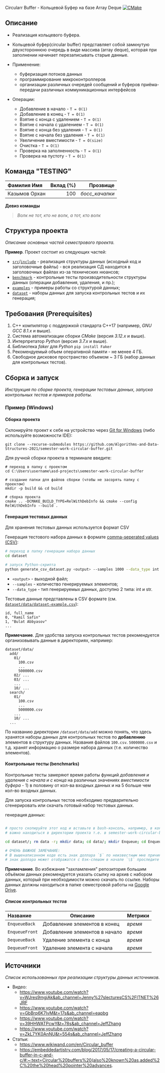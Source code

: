 Circularr Buffer - Кольцевой Буфер на базе Array Deque
[![CMake](https://github.com/Algorithms-and-Data-Structures-2021/semester-work-circular-buffer/actions/workflows/cmake.yml/badge.svg?branch=main)](https://github.com/Algorithms-and-Data-Structures-2021/semester-work-circular-buffer/actions/workflows/cmake.yml)


## Описание

- Реализация кольцевого буфера. 
- Кольцевой буфер(circular buffer) представляет собой замкнутую двухстороннюю очередь в виде массива (array deque), которая при заполнении начинает перезаписывать старые данные.
- Применение:
  - буферизация потоков данных
  - программирование микроконтроллеров
  - организации различных очередей сообщений и буферов приёма-передачи различных коммуникационных интерфейсов

- Операции:
  - Добавление в начало - `Т = О(1)`
  - Добавление в конец - `Т = О(1)`
  - Взятие с конца с удалением - `Т = О(1)`
  - Взятие с начала с удалением - `Т = О(1)`
  - Взятие с конца без удаления - `Т = О(1)`
  - Взятие с начала без удаления - `Т = О(1)`
  - Увеличение вместимости - `Т = О(size)`
  - Очистка - `Т = О(1)`
  - Проверка на заполненность - `Т = О(1)`
  - Проверка на пустоту - `Т = О(1)`

## Команда "TESTING"

| Фамилия Имя     | Вклад (%) | Прозвище              |
| :---            |   ---:    |  ---:                 |
| Казымов Орхан   | 100       |  _босс_качалки_       |

**Девиз команды**
> _Волк не тот, кто не волк, а тот, кто волк_

## Структура проекта

_Описание основных частей семестрового проекта._

**Пример**. Проект состоит из следующих частей:

- [`src`](src)/[`include`](include) - реализация структуры данных (исходный код и заголовочные файлы) - вся реализация СД находится в заголовочных файлах из-за технических нюансов;
- [`benchmark`](benchmark) - контрольные тесты производительности структуры данных (операции добавления, удаления, и пр.);
- [`examples`](examples) - примеры работы со структурой данных;
- [`dataset`](dataset) - наборы данных для запуска контрольных тестов и их генерация;

## Требования (Prerequisites)

1. С++ компилятор c поддержкой стандарта C++17 (например, _GNU GCC 8.1.x_ и выше).
2. Система автоматизации сборки _CMake_ (версия _3.12.x_ и выше).
3. Интерпретатор _Python_ (версия _3.7.x_ и выше).
4. Библиотека _faker_ для _Python_ `pip install Faker`
5. Рекомендуемый объем оперативной памяти - не менее 4 ГБ.
6. Свободное дисковое пространство объемом ~ 3 ГБ (набор данных для контрольных тестов).

## Сборка и запуск

_Инструкция по сборке проекта, генерации тестовых данных, запуска контрольных тестов и примеров работы._

### Пример (Windows)

#### Сборка проекта

Склонируйте проект к себе на устройство через [Git for Windows](https://gitforwindows.org/) (либо используйте
возможности IDE):

```shell
git clone --recurse-submodules https://github.com/Algorithms-and-Data-Structures-2021/semester-work-circular-buffer.git
```

Для ручной сборки проекта в терминале введите:

```shell
# переход в папку с проектом
cd C:\Users\username\asd-projects\semester-work-circular-buffer

# создание папки для файлов сборки (чтобы не засорять папку с проектом) 
mkdir -p build && cd build 

# сборка проекта
cmake .. -DCMAKE_BUILD_TYPE=RelWithDebInfo && cmake --config RelWithDebInfo --build . 
```

#### Генерация тестовых данных

Для хранения тестовых данных используется формат CSV

Генерация тестового набора данных в
формате [comma-seperated values (CSV)](https://en.wikipedia.org/wiki/Comma-separated_values):

```bash
# переход в папку генерации набора данных
cd dataset

# запуск Python-скрипта
python generate_csv_dataset.py <output> --samples 1000 --data_type int
```

- `<output>` - выходной файл;
- `--samples` - количество генерируемых элементов;
- `--data_type` - тип генерируемых данных, доступно 2 типа: int и str.

Тестовые данные представлены в CSV формате (см.
[`dataset/data/dataset-example.csv`](dataset/data/dataset-example.csv)):

```csv
id, full_name
0, "Ramil Safin"
1, "Bulat Abbyasov"
...
```

**Примечание**. Для удобства запуска контрольных тестов рекомендуется организовывать данные в директориях, например:

```shell
dataset/data/
  add/
    01/
      100.csv
      ...
      5000000.csv
    02/ ...
    03/ ...
    ...
    10/ ...
  search/
    01/
      100.csv
      ...
      5000000.csv
    ...
    10/ ...
  ...
```

По названию директории `/dataset/data/add` можно понять, что здесь хранятся наборы данных для контрольных тестов по
**добавлению** элементов в структуру данных. Названия файлов `100.csv`. `5000000.csv` и т.д. хранят информацию о размере набора данных (т.е. количество элементов). 

#### Контрольные тесты (benchmarks)
 Контрольные тесты замеряют время работы функций *добавления и удаления с начала и с конца* на различных значениях *вместимости буфера* - 1) в половину от кол-ва входных данных и на 5 больше чем кол-во входных данных. 

Для запуска контрольных тестов необходимо предварительно сгенерировать или скачать готовый набор тестовых данных.

генерация данных:
```bash

# просто скопируйте этот код и вставьте в bash-консоль, например, в консоль clion
# важно находиться в директории проекта т.е. в semester-work-circular-buffer

cd dataset/; rm data -r; mkdir data; cd data/; mkdir Enqueue; cd Enqueue/; mkdir int; cd int/; for i in {01..10}; do mkdir $i; done; cd ../../../; for ((samples = 100; samples < 1000001; samples *= 10)); do for path_ in data/Enqueue/int/{01..10}/; do python generate_csv_dataset.py "$path_$samples.csv" --samples $samples; done; done; for ((samples = 500; samples < 5000001; samples *= 10)); do for path_ in data/Enqueue/int/{01..10}/; do python generate_csv_dataset.py "$path_$samples.csv" --samples $samples; done; done; cd ../;

# ОЧЕНЬ ВАЖНОЕ ЗАМЕЧАНИЕ:
# В вышенаписанном коде есть знак доллара `$` по неизвестным мне причинам, если смотреть на файл README.md в Clion, 
# знак доллара может отображатся с бэк-слешом в начале `\$` проследите чтобы при копировании кода перед знаком доллара не было бэк-слеша

```

**Примечание**. Во избежание "захламления" репозитория большим объёмом данных рекомендуется указать ссылку на архив с
набором данных, который при необходимости можно скачать по ссылке. Наборы данных должны находиться в папке семестровой
работы на [Google Drive](https://drive.google.com/drive/folders/1h1ojX6_vL8X1GczpKUUJCW6cxpVAbDCz?usp=sharing).

##### Список контрольных тестов

| Название                  | Описание                                | Метрики         |
| :---                      | ---                                     | :---            |
| `EnqueueBack`             | Добавление элементов в конец            | _время_         |
| `EnqueueFront`            | Добавление элементов в начало           | _время_         |
| `DequeueBack`             | Удаление элемента с конца               | _время_         |
| `DequeueFront`            | Удаление элемента с начала              | _время_         |


## Источники

_Список использованных при реализации структуры данных источников._

- Видео:
  - https://www.youtube.com/watch?v=WJres9mgiAk&ab_channel=Jenny%27slecturesCS%2FITNET%26JRF
  - https://www.youtube.com/watch?v=GbBrp6K7IvM&t=17s&ab_channel=eapbg
  - https://www.youtube.com/watch?v=39HHWATPcwY&t=78s&ab_channel=JeffZhang
  - https://www.youtube.com/watch?v=ZkL7YK0AnNU&t=554s&ab_channel=JeffZhang
- Статьи:
  - https://www.wikiwand.com/en/Circular_buffer
  - https://embeddedartistry.com/blog/2017/05/17/creating-a-circular-buffer-in-c-and-c/#:~:text=Circular%20buffers%20(also%20known%20as,added%2C%20the%20head%20pointer%20advances.
